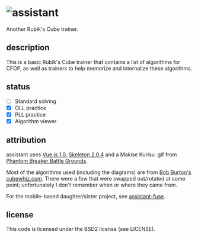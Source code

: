 <h1><img src="https://github.com/yupferris/assistant/blob/master/src/assets/kurisu.gif" style="float: left" />assistant</h1>

Another Rubik's Cube trainer.

## description

This is a basic Rubik's Cube trainer that contains a list of algorithms for CFOP, as well as trainers to help memorize and internalize these algorithms.

## status
- [ ] Standard solving
- [x] OLL practice
- [x] PLL practice
- [x] Algorithm viewer

## attribution
assistant uses [Vue.js 1.0](http://vuejs.org/), [Skeleton 2.0.4](http://getskeleton.com/) and a Makise Kurisu .gif from [Phantom Breaker Battle Grounds](http://5pb.jp/games/pbbg/en/character_4.html).

Most of the algorithms used (including the diagrams) are from [Bob Burton's cubewhiz.com](http://www.cubewhiz.com/). There were a few that were swapped out/rotated at some point; unfortunately I don't remember when or where they came from.

For the mobile-based daughter/sister project, see [assistant-fuse](https://github.com/yupferris/assistant-fuse).

## license
This code is licensed under the BSD2 license (see LICENSE).
